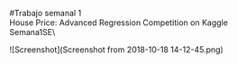 #Trabajo semanal 1 \
House Price: Advanced Regression Competition on Kaggle\
Semana1SE\

 ![Screenshot](Screenshot from 2018-10-18 14-12-45.png)	
